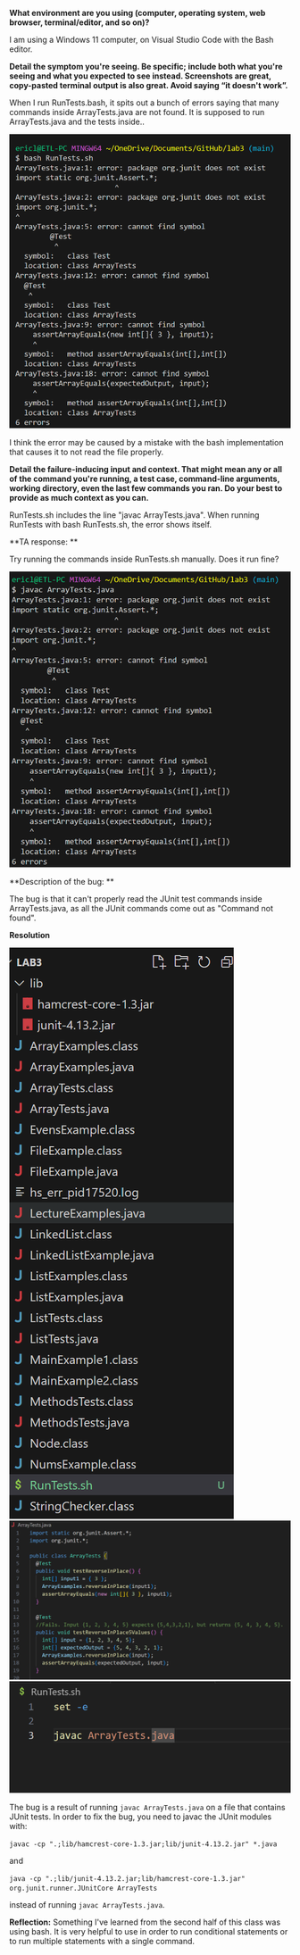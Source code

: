 **What environment are you using (computer, operating system, web browser, terminal/editor, and so on)?**

I am using a Windows 11 computer, on Visual Studio Code with the Bash editor. 

**Detail the symptom you're seeing. Be specific; include both what you're seeing and what you expected to see instead. Screenshots are great, copy-pasted terminal output is also great. Avoid saying “it doesn't work”.**

When I run RunTests.bash, it spits out a bunch of errors saying that many commands inside ArrayTests.java are not found. It is supposed to run ArrayTests.java and the tests inside.. 

![Image](errormessage.png)

I think the error may be caused by a mistake with the bash implementation that causes it to not read the file properly.

**Detail the failure-inducing input and context. That might mean any or all of the command you're running, a test case, command-line arguments, working directory, even the last few commands you ran. Do your best to provide as much context as you can.**

RunTests.sh includes the line "javac ArrayTests.java". When running RunTests with bash RunTests.sh, the error shows itself. 



**TA response: **

Try running the commands inside RunTests.sh manually. Does it run fine? 

![Image](errormessage2.png)

**Description of the bug: **

The bug is that it can't properly read the JUnit test commands inside ArrayTests.java, as all the JUnit commands come out as "Command not found". 

**Resolution**

![Image](directoryfile.png)
![Image](ArrayTests.png)
![Image](RunTests.png)

The bug is a result of running `javac ArrayTests.java` on a file that contains JUnit tests. In order to fix the bug, you need to javac the JUnit modules with:

`javac -cp ".;lib/hamcrest-core-1.3.jar;lib/junit-4.13.2.jar" *.java`

and

`java -cp ".;lib/junit-4.13.2.jar;lib/hamcrest-core-1.3.jar" org.junit.runner.JUnitCore ArrayTests`

instead of running `javac ArrayTests.java`.

**Reflection:**
Something I've learned from the second half of this class was using bash. It is very helpful to use in order to run conditional statements or to run multiple statements with a single command. 
